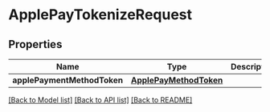 # ApplePayTokenizeRequest

## Properties
Name | Type | Description | Notes
------------ | ------------- | ------------- | -------------
**applePaymentMethodToken** | [**ApplePayMethodToken**](ApplePayMethodToken.md) |  | [optional] 

[[Back to Model list]](../README.md#documentation-for-models) [[Back to API list]](../README.md#documentation-for-api-endpoints) [[Back to README]](../README.md)


